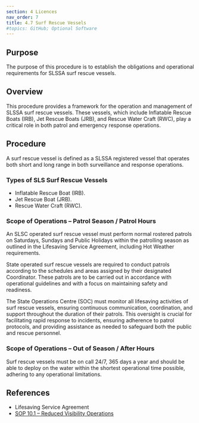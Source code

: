 ```yaml
---
section: 4 Licences
nav_order: 7
title: 4.7 Surf Rescue Vessels
#topics: GitHub; Optional Software
---
```


## Purpose

The purpose of this procedure is to establish the obligations and operational requirements for SLSSA surf rescue vessels.

## Overview

This procedure provides a framework for the operation and management of SLSSA surf rescue vessels. These vessels, which include Inflatable Rescue Boats (IRB), Jet Rescue Boats (JRB), and Rescue Water Craft (RWC), play a critical role in both patrol and emergency response operations.

## Procedure

A surf rescue vessel is defined as a SLSSA registered vessel that operates both short and long range in both surveillance and response operations.

### Types of SLS Surf Rescue Vessels

- Inflatable Rescue Boat (IRB).
- Jet Rescue Boat (JRB).
- Rescue Water Craft (RWC).

### Scope of Operations – Patrol Season / Patrol Hours

An SLSC operated surf rescue vessel must perform normal rostered patrols on Saturdays, Sundays and Public Holidays within the patrolling season as outlined in the Lifesaving Service Agreement, including Hot Weather requirements.

State operated surf rescue vessels are required to conduct patrols according to the schedules and areas assigned by their designated Coordinator. These patrols are to be carried out in accordance with operational guidelines and with a focus on maintaining safety and readiness.

The State Operations Centre (SOC) must monitor all lifesaving activities of surf rescue vessels, ensuring continuous communication, coordination, and support throughout the duration of their patrols. This oversight is crucial for facilitating rapid response to incidents, ensuring adherence to patrol protocols, and providing assistance as needed to safeguard both the public and rescue personnel.

### Scope of Operations – Out of Season / After Hours

Surf rescue vessels must be on call 24/7, 365 days a year and should be able to deploy on the water within the shortest operational time possible, adhering to any operational limitations.

## References

- Lifesaving Service Agreement
- [SOP 10.1 – Reduced Visibility Operations](#_10.1_Reduced_Visibility)